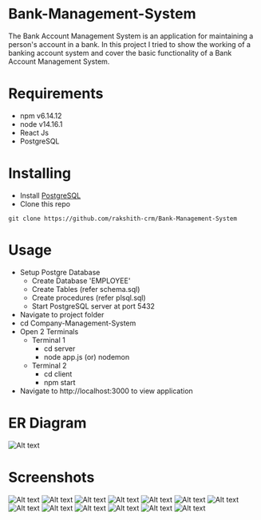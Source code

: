 # Bank-Management-System
The Bank Account Management System is an application for maintaining a person's
account in a bank. In this project I tried to show the working of a banking account
system and cover the basic functionality of a Bank Account Management System.

# Requirements
- npm v6.14.12
- node v14.16.1
- React Js
- PostgreSQL

# Installing
- Install <a href="https://www.postgresql.org/">PostgreSQL</a> 
- Clone this repo
```
git clone https://github.com/rakshith-crm/Bank-Management-System
```


# Usage

- Setup Postgre Database
  - Create Database 'EMPLOYEE'
  - Create Tables (refer schema.sql)
  - Create procedures (refer plsql.sql)
  - Start PostgreSQL server at port 5432
- Navigate to project folder
- cd Company-Management-System
- Open 2 Terminals
  - Terminal 1
    - cd server
    - node app.js (or) nodemon
  - Terminal 2
    - cd client
    - npm start
- Navigate to http://<span></span>localhost:3000 to view application
# ER Diagram
![Alt text](ERDiagram.png?raw=true)

# Screenshots
![Alt text](/screenshots/3.jpeg?raw=true)
![Alt text](/screenshots/1.jpeg?raw=true)
![Alt text](/screenshots/2.jpeg?raw=true)
![Alt text](/screenshots/4.jpeg?raw=true)
![Alt text](/screenshots/5.jpeg?raw=true)
![Alt text](/screenshots/6.jpeg?raw=true)
![Alt text](/screenshots/7.jpeg?raw=true)
![Alt text](/screenshots/8.jpeg?raw=true)
![Alt text](/screenshots/9.jpeg?raw=true)
![Alt text](/screenshots/10.jpeg?raw=true)
![Alt text](/screenshots/11.jpeg?raw=true)
![Alt text](/screenshots/12.jpeg?raw=true)
![Alt text](/screenshots/13.jpeg?raw=true)
